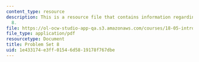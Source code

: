 ```yaml
---
content_type: resource
description: This is a resource file that contains information regarding problem set
  8.
file: https://ol-ocw-studio-app-qa.s3.amazonaws.com/courses/18-05-introduction-to-probability-and-statistics-spring-2014/1e433174e3ff01546d5819178f767dbe_MIT18_05S14_ps8.pdf
file_type: application/pdf
resourcetype: Document
title: Problem Set 8
uid: 1e433174-e3ff-0154-6d58-19178f767dbe
---
```

